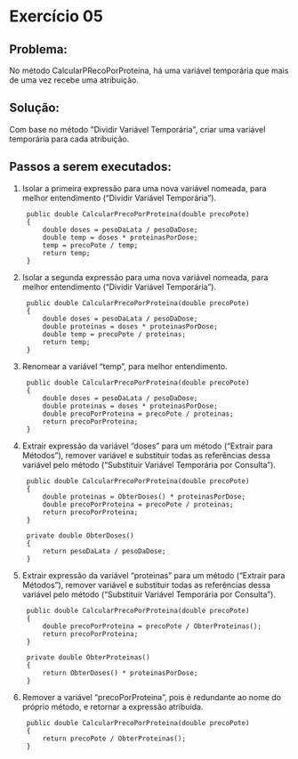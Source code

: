 # **Exercício 05**
## Problema:
No método CalcularPRecoPorProteina, há uma variável temporária que mais de uma vez recebe uma atribuição. 

## Solução:
Com base no método "Dividir Variável Temporária", criar uma variável temporária para cada atribuição.

## Passos a serem executados:
1) Isolar a primeira expressão para uma nova variável nomeada, para melhor entendimento (“Dividir Variável Temporária”).

        public double CalcularPrecoPorProteina(double precoPote)
        {
            double doses = pesoDaLata / pesoDaDose;
            double temp = doses * proteinasPorDose;
            temp = precoPote / temp;
            return temp;
        }

2) Isolar a segunda expressão para uma nova variável nomeada, para melhor entendimento (“Dividir Variável Temporária”).

        public double CalcularPrecoPorProteina(double precoPote)
        {
            double doses = pesoDaLata / pesoDaDose;
            double proteinas = doses * proteinasPorDose;
            double temp = precoPote / proteinas;
            return temp;
        }

3) Renomear a variável “temp”, para melhor entendimento.

        public double CalcularPrecoPorProteina(double precoPote)
        {
            double doses = pesoDaLata / pesoDaDose;
            double proteinas = doses * proteinasPorDose;
            double precoPorProteina = precoPote / proteinas;
            return precoPorProteina;
        }

4) Extrair expressão da variável “doses” para um método (“Extrair para Métodos”), remover variável e substituir todas as referências dessa variável pelo método (“Substituir Variável Temporária por Consulta”).

        public double CalcularPrecoPorProteina(double precoPote)
        {
            double proteinas = ObterDoses() * proteinasPorDose;
            double precoPorProteina = precoPote / proteinas;
            return precoPorProteina;
        }

        private double ObterDoses()
        {
            return pesoDaLata / pesoDaDose;
        }

5) Extrair expressão da variável “proteinas” para um método (“Extrair para Métodos”), remover variável e substituir todas as referências dessa variável pelo método (“Substituir Variável Temporária por Consulta”).

        public double CalcularPrecoPorProteina(double precoPote)
        {
            double precoPorProteina = precoPote / ObterProteinas();
            return precoPorProteina;
        }

        private double ObterProteinas()
        {
            return ObterDoses() * proteinasPorDose;
        }

6) Remover a variável “precoPorProteina”, pois é redundante ao nome do próprio método, e retornar a expressão atribuída.

        public double CalcularPrecoPorProteina(double precoPote)
        {
            return precoPote / ObterProteinas();            
        }
